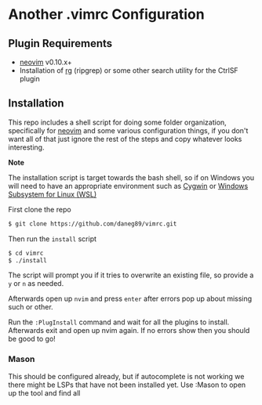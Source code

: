 # Another .vimrc Configuration

## Plugin Requirements

* [neovim](https://neovim.io/) v0.10.x+
* Installation of [rg](https://github.com/BurntSushi/ripgrep) (ripgrep) or some other search utility for the CtrlSF plugin

## Installation

This repo includes a shell script for doing some folder organization, specifically for [neovim](https://neovim.io/) and some various configuration things, if you don't want all of that just ignore the rest of the steps and copy whatever looks interesting.

**Note**

The installation script is target towards the bash shell, so if on Windows you will need to have an appropriate environment such as [Cygwin](https://www.cygwin.com) or [Windows Subsystem for Linux (WSL)](https://docs.microsoft.com/en-us/windows/wsl/about)

First clone the repo

```bash
$ git clone https://github.com/daneg89/vimrc.git
```

Then run the `install` script

```bash
$ cd vimrc
$ ./install
```

The script will prompt you if it tries to overwrite an existing file, so provide a `y` or `n` as needed.

Afterwards open up `nvim` and press `enter` after errors pop up about missing such or other.

Run the `:PlugInstall` command and wait for all the plugins to install. Afterwards exit and open up nvim again. If no errors show then you should be good to go!

### Mason

This should be configured already, but if autocomplete is not working we there might be LSPs that have not been installed yet. 
Use :Mason to open up the tool and find all 
